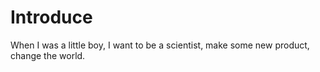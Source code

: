 
# Introduce
When I was a little boy, I want to be a scientist, make some new product, change the world. 
